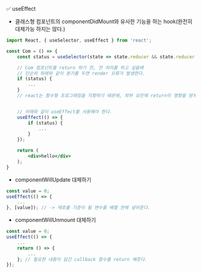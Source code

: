 ✅ useEffect
* 클래스형 컴포넌트의 componentDidMount와 유사한 기능을 하는 hook(완전히 대체가능 하지는 않다.)

```jsx
import React, { useSelector, useEffect } from 'react';

const Com = () => {
    const status = useSelector(state => state.reducer && state.reducer.status);

    // Com 컴포넌트를 return 하기 전, 전 처리를 하고 싶을때 
    // 단순히 하래와 같이 분기를 두면 render 오류가 발생한다.
    if (status) {
        ...
    }
    // react는 함수형 프로그래밍을 지향하기 때문에, 외부 요인에 return이 영향을 받게 되면 오류를 던진다.


    // 아래와 같이 useEffect를 사용해야 한다.
    useEffect(() => {
        if (status) {
            ...
        }
    });

    return (
        <div>hello</div>
    );
}
```

* componentWillUpdate 대체하기
```jsx
const value = 0;
useEffect(() => {
    ...
}, [value]); // -> 재호출 기준이 될 변수를 배열 안에 넣어준다.
```
* componentWillUnmount 대체하기
```jsx
const value = 0;
useEffect(() => {
    ...
    return () => {
        ...
    }; // 필요한 내용이 담긴 callback 함수를 return 해준다.
});